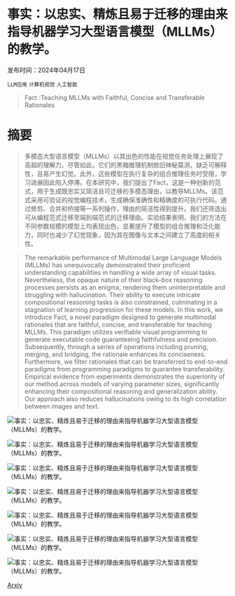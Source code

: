 # 事实：以忠实、精炼且易于迁移的理由来指导机器学习大型语言模型（MLLMs）的教学。

发布时间：2024年04月17日

`LLM应用` `计算机视觉` `人工智能`

> Fact :Teaching MLLMs with Faithful, Concise and Transferable Rationales

# 摘要

> 多模态大型语言模型（MLLMs）以其出色的性能在视觉任务处理上展现了高超的理解力。尽管如此，它们的黑箱推理机制依旧神秘莫测，缺乏可解释性，且易产生幻觉。此外，这些模型在执行复杂的组合推理任务时受限，学习进展因此陷入停滞。在本研究中，我们提出了Fact，这是一种创新的范式，用于生成既忠实又简洁且可迁移的多模态理由，以教导MLLMs。该范式采用可验证的视觉编程技术，生成确保准确性和精确度的可执行代码。通过修剪、合并和桥接等一系列操作，理由的简洁性得到提升。我们还筛选出可从编程范式迁移至端到端范式的迁移理由。实验结果表明，我们的方法在不同参数规模的模型上均表现出色，显著提升了模型的组合推理和泛化能力，同时也减少了幻觉现象，因为其在图像与文本之间建立了高度的相关性。

> The remarkable performance of Multimodal Large Language Models (MLLMs) has unequivocally demonstrated their proficient understanding capabilities in handling a wide array of visual tasks. Nevertheless, the opaque nature of their black-box reasoning processes persists as an enigma, rendering them uninterpretable and struggling with hallucination. Their ability to execute intricate compositional reasoning tasks is also constrained, culminating in a stagnation of learning progression for these models. In this work, we introduce Fact, a novel paradigm designed to generate multimodal rationales that are faithful, concise, and transferable for teaching MLLMs. This paradigm utilizes verifiable visual programming to generate executable code guaranteeing faithfulness and precision. Subsequently, through a series of operations including pruning, merging, and bridging, the rationale enhances its conciseness. Furthermore, we filter rationales that can be transferred to end-to-end paradigms from programming paradigms to guarantee transferability. Empirical evidence from experiments demonstrates the superiority of our method across models of varying parameter sizes, significantly enhancing their compositional reasoning and generalization ability. Our approach also reduces hallucinations owing to its high correlation between images and text.

![事实：以忠实、精炼且易于迁移的理由来指导机器学习大型语言模型（MLLMs）的教学。](../../../paper_images/2404.11129/x1.png)

![事实：以忠实、精炼且易于迁移的理由来指导机器学习大型语言模型（MLLMs）的教学。](../../../paper_images/2404.11129/x2.png)

![事实：以忠实、精炼且易于迁移的理由来指导机器学习大型语言模型（MLLMs）的教学。](../../../paper_images/2404.11129/x3.png)

![事实：以忠实、精炼且易于迁移的理由来指导机器学习大型语言模型（MLLMs）的教学。](../../../paper_images/2404.11129/x4.png)

![事实：以忠实、精炼且易于迁移的理由来指导机器学习大型语言模型（MLLMs）的教学。](../../../paper_images/2404.11129/x5.png)

![事实：以忠实、精炼且易于迁移的理由来指导机器学习大型语言模型（MLLMs）的教学。](../../../paper_images/2404.11129/x6.png)

![事实：以忠实、精炼且易于迁移的理由来指导机器学习大型语言模型（MLLMs）的教学。](../../../paper_images/2404.11129/x7.png)

[Arxiv](https://arxiv.org/abs/2404.11129)